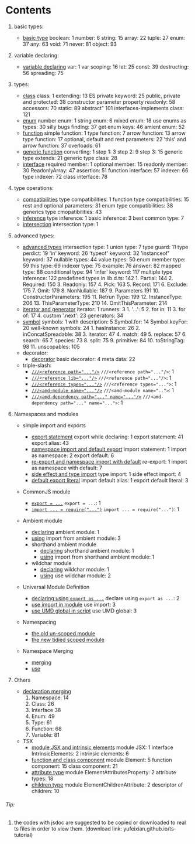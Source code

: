 # Contents
1. basic types:
    + [basic type](https://github.com/yufeixian/ts-tutorial/blob/master/01BasicTypes/basicTypes.ts)
        boolean: 1
        number: 6
        string: 15
        array: 22
        tuple: 27
        enum: 37
        any: 63
        void: 71
        never: 81
        object: 93

2. variable declaring:
    + [variable declaring](https://github.com/yufeixian/ts-tutorial/blob/master/02VariableDeclaring/variableDeclaring.ts)
        var: 1
        var scoping: 16
        let: 25
        const: 39
        destructing: 56
        spreading: 75

3. types:
    + [class](https://github.com/yufeixian/ts-tutorial/blob/master/03Types/class.ts)
        class: 1
        extending: 13
        ES private keyword: 25
        public, private and protected: 38
        constructor parameter property readonly: 58
        accessors: 70
        static: 89
        abstract" 101
        interfaces-implements class: 121
    + [enum](https://github.com/yufeixian/ts-tutorial/blob/master/03Types/enum.ts)
        number enum: 1
        string enum: 6
        mixed enum: 18
        use enums as types: 30
        silly bugs finding: 37
        get enum keys: 46
        amient enum: 52
    + [function](https://github.com/yufeixian/ts-tutorial/blob/master/03Types/function.ts)
        simple function: 1
        type function: 7
        arrow function: 13
        arrow type function: 17
        optional, default and rest parameters: 22
        'this' and arrow function: 37
        overloads: 61
    + [generic function](https://github.com/yufeixian/ts-tutorial/blob/master/03Types/generic.ts)
        converting: 1
        step 1: 3
        step 2: 9
        step 3: 15
        generic type extends: 21
        generic type class: 28
    + [interface](https://github.com/yufeixian/ts-tutorial/blob/master/03Types/interface.ts)
        required member: 1
        optional member: 15
        readonly member: 30
            ReadonlyArray: 47
        assertion: 51
        function interface: 57
        indexer: 66
        type indexer: 72
        class interface: 78

4. type operations:
    + [compatibilities](https://github.com/yufeixian/ts-tutorial/blob/master/04TypeOperations/typeCompatibilities.ts)
        type compatibilities: 1
        function type compatibilities: 15
        rest and optional parameters: 31
        enum type compatibilities: 38
        generics type cmopatibilities: 43
    + [inference](https://github.com/yufeixian/ts-tutorial/blob/master/04TypeOperations/typeInference.ts)
        type inference: 1
        basic inference: 3
        best common type: 7
    + [intersection](https://github.com/yufeixian/ts-tutorial/blob/master/04TypeOperations/typeIntersection.ts)
        intersection type: 1

5. advanced types:
    + [advanced types](https://github.com/yufeixian/ts-tutorial/blob/master/05AdvancedTypes/advancedTypes.ts)
        intersection type: 1
        union type: 7
        type guard: 11
        type perdict: 19
        'in' keyword: 26
        'typeof' keyword: 32
        'instanceof' keyword: 37
        nullable types: 44
        value types: 50
        enum member type: 59
        this type: 69
        indexer type: 75
            example: 76
            answer: 82
        mapped type: 88
        conditional type: 94
        'infer' keyword: 117
        multiple type inference: 122
        predefined types in lib.d.ts: 142
            1. Partial: 144
            2. Required: 150
            3. Readonly: 157
            4. Pick: 163
            5. Record: 171
            6. Exclude: 175
            7. Omit: 179
            8. NonNullable: 187
            9. Parameters 191
            10. ConstructorParameters: 195
            11. Retrun Type: 199
            12. InstanceType: 206
            13. ThisParameterType: 210
            14. OmitThisParameter: 214
    + [iterator and generator](https://github.com/yufeixian/ts-tutorial/blob/master/05AdvancedTypes/iteratorAndGenerator.ts)
        iterator: 1
        runners: 3
            1. '...': 5
            2. for in: 11
            3. for of: 17
            4. custom '.next': 23
        generators: 34
    + [symbol](https://github.com/yufeixian/ts-tutorial/blob/master/05AdvancedTypes/symbol.ts)
        symbols: 1
        with description: 5
        Symbol.for: 14
        Symbol.keyFor: 20
        well-known symbols: 24
            1. hasInstance: 26
            2. inConcatSpreadable: 38
            3. iterator: 47
            4. match: 49
            5. replace: 57
            6. search: 65
            7. species: 73
            8. split: 75
            9. primitive: 84
            10. toStringTag: 98
            11. unscopables: 105
    + decorator:
        - [decorator](https://github.com/yufeixian/ts-tutorial/blob/master/05AdvancedTypes/decorator/decorator.ts)
            basic decorator: 4
            meta data: 22
    + triple-slash:
        - [`///<reference path="..."/>`](https://github.com/yufeixian/ts-tutorial/blob/master/05AdvancedTypes/triple-slash/reference-path.ts)
            `///<reference path="..."/>`: 1
        - [`///<reference lib="..."/>`](https://github.com/yufeixian/ts-tutorial/blob/master/05AdvancedTypes/triple-slash/reference-lib.ts)
            `///<reference path="..."/>`: 1
        - [`///<reference types="..."/>`](https://github.com/yufeixian/ts-tutorial/blob/master/05AdvancecdTypes/triple-slash/reference-types.ts)
            `///<reference types="...">`: 1
        - [`///<amd-module name="..."/>`](https://github.com/yufeixian/ts-tutorial/blob/master/05AdvancedTypes/triple-slash/AsyncModuleDefinition/moduleIn.ts)
            `///<amd-module name="..">`: 1
        - [`///<amd-dependency path="..." name="..."/>`](https://github.com/yufeixian/ts-tutorial/blob/master/05AdvancedTypes/triple-slash/AsyncModuleDefinition/moduleOut.ts)
            `///<amd-dependency path="..." name="...">`: 1

6. Namespaces and modules
    + simple import and exports
        - [export statement](https://github.com/yufeixian/ts-tutorial/blob/master/06NamespacesAndModules/01SimpleImportAndExport/animal.ts)
            export while declaring: 1
            export statement: 41
            export alias: 43
        - [namespace import and default export](https://github.com/yufeixian/ts-tutorial/blob/master/06NamespacesAndModules/01SimpleImportAndExport/zoo.ts)
            import statement: 1
            import as namespace: 2
            export default: 6
        - [re-export and namespace import with default](https://github.com/yufeixian/ts-tutorial/blob/master/06NamespacesAndModules/01SimpleImportAndExports/zooOpener.ts)
            re-export: 1
            import as namespace with default: 7
        - [side effect and type import](https://github.com/yufeixian/ts-tutorial/blob/master/06NamespacesAndModules/01SimpleImportAndExport/zooOpener2.ts)
            type import: 1
            side effect import: 4
        - [default export literal](https://github.com/yufeixian/ts-tutorial/blob/master/06NamespacesAndModules/01SimpleImportAndExport/zoos.ts)
            import default alias: 1
            export default literal: 3
    + CommonJS module
        - [`export = ...`](https://github.com/yufeixian/ts-tutorial/blob/master/06NamespacesAndModules/02CommonJs/export.ts)
            `export = ...`: 1
        - [`import ... = require("...")`](https://github.com/yufeixian/ts-tutorial/blob/master/06NamespacesAndModules/02CommonJs/import.ts)
            `import ... = require("...")`: 1
    + Ambient module
        - [declaring](https://github.com/yufeixian/ts-tutorial/blob/master/06NamespacesAndModules/03Ambient/ambientModule.d.ts)
            ambient module: 1
        - [using](https://github.com/yufeixian/ts-tutorial/blob/master/06NamespacesAndModules/03Ambient/user.ts)
            import from ambient module: 3
        - shorthand ambient module
            * [declaring](https://github.com/yufeixian/ts-tutorial/blob/master/06NamespacesAndModules/04ShorthandAmbient/shorthandAmbient.d.ts)
                shorthand ambient module: 1
            * [using](https://github.com/yufeixian/ts-tutorial/blob/master/06NamespacesAndModules/04ShorthandAmbient/calculator.ts)
                import from shorthand ambient module: 1
        - wildchar module
            * [declaring](https://github.com/yufeixian/ts-tutorial/blob/master/06NamespacesAndModules/05WildcharAmbient/allowJSON.d.ts)
                wildchar module: 1
            * [using](https://github.com/yufeixian/ts-tutorial/blob/master/06NamespacesAndModules/05WildcharAmbient/user.ts)
                use wildchar module: 2

    + Universal Module Definition
        - [declaring using `export as ...`](https://github.com/yufeixian/ts-tutorial/blob/master/06NamespacesAndModules/06UniversalModuleDefinition/declaration.d.ts)
            declare using `export as ...`: 2 
        - [use import in module](https://github.com/yufeixian/ts-tutorial/blob/master/06NamespacesAndModules/06UniversalModuleDefinition/module.ts)
            use import: 3
        - [use UMD global in script](https://github.com/yufeixian/ts-tutorial/blob/master/06NamespacesAndModules/06UniversalModuleDefinition/script.ts)
            use UMD global: 3

    + Namespacing
        - [the old un-scoped module](https://github.com/yufeixian/ts-tutorial/blob/master/06NamespacesAndModules/07SimpleNamespace/old.ts)
        - [the new tidied scoped module](https://github.com/yufeixian/ts-tutorial/blob/master/06NamespacesAndModules/07SimpleNamespace/new.ts)

    + Namespace Merging
        - [me](https://github.com/yufeixian/ts-tutorial/blob/master/06NamespacesAndModules/08NamespaceMerging/basic.ts)[rg](https://github.com/yufeixian/ts-tutorial/blob/master/06NamespacesAndModules/08NamespaceMerging/get.ts)[ing](https://github.com/yufeixian/ts-tutorial/blob/master/06NamespacesAndModules/08NamespaceMerging/moreThings.ts)
        - [use](https://github.com/yufeixian/ts-tutorial/blob/master/06NamespacesAndModules/08NamespaceMerging/user.ts)

7. Others
    + [declaration merging](https://github.com/yufeixian/ts-tutorial/blob/master/07Others/declarationMerging.ts)
        1. Namespace: 14
        2. Class: 26
        3. Interface 38
        4. Enum: 49
        5. Type: 61
        6. Function: 68
        7. Variable: 81
    + TSX
        - [module JSX and intrinsic elements](https://github.com/yufeixian/ts-tutorial/blob/master/07Others/TSX/intrinsicBasic.tsx)
            module JSX: 1
            interface IntrinsicElements: 2
            intrinsic elements: 6
        - [function and class component](https://github.com/yufeixian/ts-tutorial/blob/master/07Others/TSX/functionAndClassComponent.tsx)
            module Element: 5
            function component: 15
            class component: 21
        - [attribute type](https://github.com/yufeixian/ts-tutorial/blob/master/07Others/TSX/attributeType.tsx)
            module ElementAttributesProperty: 2
            attribute types: 18
        - [children type](https://github.com/yufeixian/ts-tutorial/blob/master/07Others/TSX/childrenType.tsx)
            module ElementChildrenAttribute: 2
            descriptor of children: 10

###### Tip:

1. the codes with jsdoc are suggested to be copied or downloaded to real ts files in order to view them. (download link: yufeixian.github.io/ts-tutorial)
